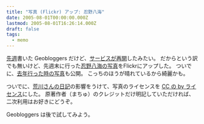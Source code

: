 ```yaml
---
title: "写真 (Flickr) アップ: 忍野八海"
date: 2005-08-01T00:00:00.000Z
lastmod: 2005-08-01T16:26:14.000Z
draft: false
tags:
  - memo
---
```


[先週](/posts/20050727/p01)書いた Geobloggers だけど、[サービスが再開](http://www.alles.or.jp/~spiegel/200507.html#d31_t2)したみたい。 だからという訳でも無いけど、先週末に行った[忍野八海の写真](http://www.flickr.com/photos/machu/archives/date-taken/2005/07/31/)をFlickrにアップした。 ついでに、[去年行った時の写真](http://www.flickr.com/photos/machu/archives/date-taken/2004/12/10/)も公開。 こっちのほうが晴れているから綺麗かも。

ついでに、[荒川さんの日記](http://www.alles.or.jp/~spiegel/200508.html#d01_t1)の影響をうけて、写真のライセンスを [CC の by ライセンス](http://creativecommons.org/licenses/by/2.5/)にした。 原著作者（まちゅ）のクレジットだけ明記していただければ、二次利用はお好きにどうぞ。

Geobloggers は後で試してみよう。
